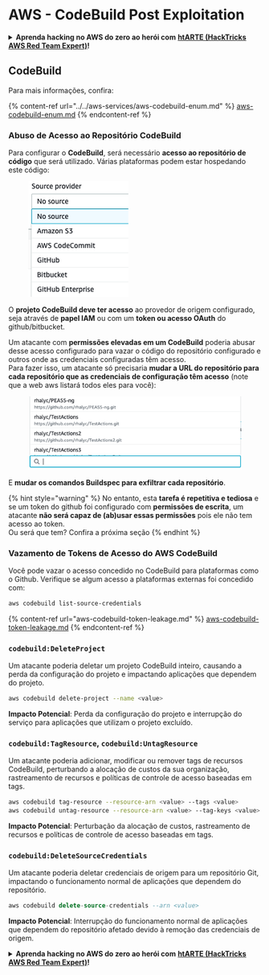 # AWS - CodeBuild Post Exploitation

<details>

<summary><strong>Aprenda hacking no AWS do zero ao herói com</strong> <a href="https://training.hacktricks.xyz/courses/arte"><strong>htARTE (HackTricks AWS Red Team Expert)</strong></a><strong>!</strong></summary>

Outras formas de apoiar o HackTricks:

* Se você quer ver sua **empresa anunciada no HackTricks** ou **baixar o HackTricks em PDF**, confira os [**PLANOS DE ASSINATURA**](https://github.com/sponsors/carlospolop)!
* Adquira o [**material oficial PEASS & HackTricks**](https://peass.creator-spring.com)
* Descubra [**A Família PEASS**](https://opensea.io/collection/the-peass-family), nossa coleção de [**NFTs**](https://opensea.io/collection/the-peass-family) exclusivos
* **Junte-se ao grupo** 💬 [**Discord**](https://discord.gg/hRep4RUj7f) ou ao grupo [**telegram**](https://t.me/peass) ou **siga-me** no **Twitter** 🐦 [**@carlospolopm**](https://twitter.com/carlospolopm)**.**
* **Compartilhe suas técnicas de hacking enviando PRs para os repositórios github** [**HackTricks**](https://github.com/carlospolop/hacktricks) e [**HackTricks Cloud**](https://github.com/carlospolop/hacktricks-cloud).

</details>

## CodeBuild

Para mais informações, confira:

{% content-ref url="../../aws-services/aws-codebuild-enum.md" %}
[aws-codebuild-enum.md](../../aws-services/aws-codebuild-enum.md)
{% endcontent-ref %}

### Abuso de Acesso ao Repositório CodeBuild

Para configurar o **CodeBuild**, será necessário **acesso ao repositório de código** que será utilizado. Várias plataformas podem estar hospedando este código:

<figure><img src="../../../../.gitbook/assets/image (3) (5).png" alt=""><figcaption></figcaption></figure>

O **projeto CodeBuild deve ter acesso** ao provedor de origem configurado, seja através de **papel IAM** ou com um **token ou acesso OAuth** do github/bitbucket.

Um atacante com **permissões elevadas em um CodeBuild** poderia abusar desse acesso configurado para vazar o código do repositório configurado e outros onde as credenciais configuradas têm acesso.\
Para fazer isso, um atacante só precisaria **mudar a URL do repositório para cada repositório que as credenciais de configuração têm acesso** (note que a web aws listará todos eles para você):

<figure><img src="../../../../.gitbook/assets/image (11) (1) (2).png" alt=""><figcaption></figcaption></figure>

E **mudar os comandos Buildspec para exfiltrar cada repositório**.

{% hint style="warning" %}
No entanto, esta **tarefa é repetitiva e tediosa** e se um token do github foi configurado com **permissões de escrita**, um atacante **não será capaz de (ab)usar essas permissões** pois ele não tem acesso ao token.\
Ou será que tem? Confira a próxima seção
{% endhint %}

### Vazamento de Tokens de Acesso do AWS CodeBuild

Você pode vazar o acesso concedido no CodeBuild para plataformas como o Github. Verifique se algum acesso a plataformas externas foi concedido com:

```bash
aws codebuild list-source-credentials
```

{% content-ref url="aws-codebuild-token-leakage.md" %}
[aws-codebuild-token-leakage.md](aws-codebuild-token-leakage.md)
{% endcontent-ref %}

### `codebuild:DeleteProject`

Um atacante poderia deletar um projeto CodeBuild inteiro, causando a perda da configuração do projeto e impactando aplicações que dependem do projeto.

```bash
aws codebuild delete-project --name <value>
```

**Impacto Potencial**: Perda da configuração do projeto e interrupção do serviço para aplicações que utilizam o projeto excluído.

### `codebuild:TagResource`, `codebuild:UntagResource`

Um atacante poderia adicionar, modificar ou remover tags de recursos CodeBuild, perturbando a alocação de custos da sua organização, rastreamento de recursos e políticas de controle de acesso baseadas em tags.

```bash
aws codebuild tag-resource --resource-arn <value> --tags <value>
aws codebuild untag-resource --resource-arn <value> --tag-keys <value>
```

**Impacto Potencial**: Perturbação da alocação de custos, rastreamento de recursos e políticas de controle de acesso baseadas em tags.

### `codebuild:DeleteSourceCredentials`

Um atacante poderia deletar credenciais de origem para um repositório Git, impactando o funcionamento normal de aplicações que dependem do repositório.

```sql
aws codebuild delete-source-credentials --arn <value>
```

**Impacto Potencial**: Interrupção do funcionamento normal de aplicações que dependem do repositório afetado devido à remoção das credenciais de origem.

<details>

<summary><strong>Aprenda hacking no AWS do zero ao herói com</strong> <a href="https://training.hacktricks.xyz/courses/arte"><strong>htARTE (HackTricks AWS Red Team Expert)</strong></a><strong>!</strong></summary>

Outras formas de apoiar o HackTricks:

* Se você quer ver sua **empresa anunciada no HackTricks** ou **baixar o HackTricks em PDF**, confira os [**PLANOS DE ASSINATURA**](https://github.com/sponsors/carlospolop)!
* Adquira o [**material oficial PEASS & HackTricks**](https://peass.creator-spring.com)
* Descubra [**A Família PEASS**](https://opensea.io/collection/the-peass-family), nossa coleção de [**NFTs**](https://opensea.io/collection/the-peass-family) exclusivos
* **Junte-se ao grupo do** 💬 [**Discord**](https://discord.gg/hRep4RUj7f) ou ao grupo do [**telegram**](https://t.me/peass) ou **siga-me** no **Twitter** 🐦 [**@carlospolopm**](https://twitter.com/carlospolopm)**.**
* **Compartilhe suas técnicas de hacking enviando PRs para os repositórios do github** [**HackTricks**](https://github.com/carlospolop/hacktricks) e [**HackTricks Cloud**](https://github.com/carlospolop/hacktricks-cloud).

</details>
